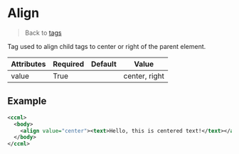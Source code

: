 # Align

> Back to [tags](./)

Tag used to align child tags to center or right of the parent element.

| Attributes | Required | Default | Value         |
|------------|----------|---------|---------------|
| value      | True     |         | center, right |

## Example

```xml
<ccml>
  <body>
    <align value="center"><text>Hello, this is centered text!</text></align>
  </body>
</ccml>
```
